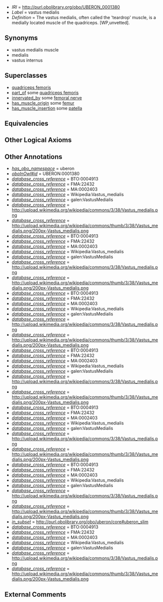  * *IRI* = http://purl.obolibrary.org/obo/UBERON_0001380
 * *Label* = vastus medialis
 * *Definition* = The vastus medialis, often called the 'teardrop' muscle, is a medially located muscle of the quadriceps. [WP,unvetted].

## Synonyms

 * vastus medialis muscle
 * medialis
 * vastus internus

## Superclasses

 * [quadriceps femoris](../../UBERON/77/UBERON_0001377.md)
 * [part_of](../../BFO/50/BFO_0000050.md) some [quadriceps femoris](../../UBERON/77/UBERON_0001377.md)
 * [innervated_by](../../RO/05/RO_0002005.md) some [femoral nerve](../../UBERON/67/UBERON_0001267.md)
 * [has_muscle_origin](../../RO/72/RO_0002372.md) some [femur](../../UBERON/81/UBERON_0000981.md)
 * [has_muscle_insertion](../../RO/73/RO_0002373.md) some [patella](../../UBERON/46/UBERON_0002446.md)

## Equivalencies


## Other Logical Axioms


## Other Annotations

 * *[has_obo_namespace](../../ce/oboInOwl#hasOBONamespace.md)* = uberon
 * *[oboInOwl#id](../../id/oboInOwl#id.md)* = UBERON:0001380
 * *[database_cross_reference](../../ef/oboInOwl#hasDbXref.md)* = BTO:0004913
 * *[database_cross_reference](../../ef/oboInOwl#hasDbXref.md)* = FMA:22432
 * *[database_cross_reference](../../ef/oboInOwl#hasDbXref.md)* = MA:0002403
 * *[database_cross_reference](../../ef/oboInOwl#hasDbXref.md)* = Wikipedia:Vastus_medialis
 * *[database_cross_reference](../../ef/oboInOwl#hasDbXref.md)* = galen:VastusMedialis
 * *[database_cross_reference](../../ef/oboInOwl#hasDbXref.md)* = http://upload.wikimedia.org/wikipedia/commons/3/38/Vastus_medialis.png
 * *[database_cross_reference](../../ef/oboInOwl#hasDbXref.md)* = http://upload.wikimedia.org/wikipedia/commons/thumb/3/38/Vastus_medialis.png/200px-Vastus_medialis.png
 * *[database_cross_reference](../../ef/oboInOwl#hasDbXref.md)* = BTO:0004913
 * *[database_cross_reference](../../ef/oboInOwl#hasDbXref.md)* = FMA:22432
 * *[database_cross_reference](../../ef/oboInOwl#hasDbXref.md)* = MA:0002403
 * *[database_cross_reference](../../ef/oboInOwl#hasDbXref.md)* = Wikipedia:Vastus_medialis
 * *[database_cross_reference](../../ef/oboInOwl#hasDbXref.md)* = galen:VastusMedialis
 * *[database_cross_reference](../../ef/oboInOwl#hasDbXref.md)* = http://upload.wikimedia.org/wikipedia/commons/3/38/Vastus_medialis.png
 * *[database_cross_reference](../../ef/oboInOwl#hasDbXref.md)* = http://upload.wikimedia.org/wikipedia/commons/thumb/3/38/Vastus_medialis.png/200px-Vastus_medialis.png
 * *[database_cross_reference](../../ef/oboInOwl#hasDbXref.md)* = BTO:0004913
 * *[database_cross_reference](../../ef/oboInOwl#hasDbXref.md)* = FMA:22432
 * *[database_cross_reference](../../ef/oboInOwl#hasDbXref.md)* = MA:0002403
 * *[database_cross_reference](../../ef/oboInOwl#hasDbXref.md)* = Wikipedia:Vastus_medialis
 * *[database_cross_reference](../../ef/oboInOwl#hasDbXref.md)* = galen:VastusMedialis
 * *[database_cross_reference](../../ef/oboInOwl#hasDbXref.md)* = http://upload.wikimedia.org/wikipedia/commons/3/38/Vastus_medialis.png
 * *[database_cross_reference](../../ef/oboInOwl#hasDbXref.md)* = http://upload.wikimedia.org/wikipedia/commons/thumb/3/38/Vastus_medialis.png/200px-Vastus_medialis.png
 * *[database_cross_reference](../../ef/oboInOwl#hasDbXref.md)* = BTO:0004913
 * *[database_cross_reference](../../ef/oboInOwl#hasDbXref.md)* = FMA:22432
 * *[database_cross_reference](../../ef/oboInOwl#hasDbXref.md)* = MA:0002403
 * *[database_cross_reference](../../ef/oboInOwl#hasDbXref.md)* = Wikipedia:Vastus_medialis
 * *[database_cross_reference](../../ef/oboInOwl#hasDbXref.md)* = galen:VastusMedialis
 * *[database_cross_reference](../../ef/oboInOwl#hasDbXref.md)* = http://upload.wikimedia.org/wikipedia/commons/3/38/Vastus_medialis.png
 * *[database_cross_reference](../../ef/oboInOwl#hasDbXref.md)* = http://upload.wikimedia.org/wikipedia/commons/thumb/3/38/Vastus_medialis.png/200px-Vastus_medialis.png
 * *[database_cross_reference](../../ef/oboInOwl#hasDbXref.md)* = BTO:0004913
 * *[database_cross_reference](../../ef/oboInOwl#hasDbXref.md)* = FMA:22432
 * *[database_cross_reference](../../ef/oboInOwl#hasDbXref.md)* = MA:0002403
 * *[database_cross_reference](../../ef/oboInOwl#hasDbXref.md)* = Wikipedia:Vastus_medialis
 * *[database_cross_reference](../../ef/oboInOwl#hasDbXref.md)* = galen:VastusMedialis
 * *[database_cross_reference](../../ef/oboInOwl#hasDbXref.md)* = http://upload.wikimedia.org/wikipedia/commons/3/38/Vastus_medialis.png
 * *[database_cross_reference](../../ef/oboInOwl#hasDbXref.md)* = http://upload.wikimedia.org/wikipedia/commons/thumb/3/38/Vastus_medialis.png/200px-Vastus_medialis.png
 * *[database_cross_reference](../../ef/oboInOwl#hasDbXref.md)* = BTO:0004913
 * *[database_cross_reference](../../ef/oboInOwl#hasDbXref.md)* = FMA:22432
 * *[database_cross_reference](../../ef/oboInOwl#hasDbXref.md)* = MA:0002403
 * *[database_cross_reference](../../ef/oboInOwl#hasDbXref.md)* = Wikipedia:Vastus_medialis
 * *[database_cross_reference](../../ef/oboInOwl#hasDbXref.md)* = galen:VastusMedialis
 * *[database_cross_reference](../../ef/oboInOwl#hasDbXref.md)* = http://upload.wikimedia.org/wikipedia/commons/3/38/Vastus_medialis.png
 * *[database_cross_reference](../../ef/oboInOwl#hasDbXref.md)* = http://upload.wikimedia.org/wikipedia/commons/thumb/3/38/Vastus_medialis.png/200px-Vastus_medialis.png
 * *[in_subset](../../et/oboInOwl#inSubset.md)* = http://purl.obolibrary.org/obo/uberon/core#uberon_slim
 * *[database_cross_reference](../../ef/oboInOwl#hasDbXref.md)* = BTO:0004913
 * *[database_cross_reference](../../ef/oboInOwl#hasDbXref.md)* = FMA:22432
 * *[database_cross_reference](../../ef/oboInOwl#hasDbXref.md)* = MA:0002403
 * *[database_cross_reference](../../ef/oboInOwl#hasDbXref.md)* = Wikipedia:Vastus_medialis
 * *[database_cross_reference](../../ef/oboInOwl#hasDbXref.md)* = galen:VastusMedialis
 * *[database_cross_reference](../../ef/oboInOwl#hasDbXref.md)* = http://upload.wikimedia.org/wikipedia/commons/3/38/Vastus_medialis.png
 * *[database_cross_reference](../../ef/oboInOwl#hasDbXref.md)* = http://upload.wikimedia.org/wikipedia/commons/thumb/3/38/Vastus_medialis.png/200px-Vastus_medialis.png

## External Comments

